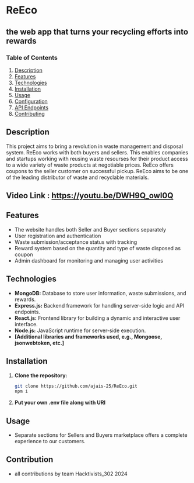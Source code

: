 # ReEco
##  the web app that turns your recycling efforts into rewards

### Table of Contents
1. [Description](#description)
2. [Features](#features)
3. [Technologies](#technologies)
4. [Installation](#installation)
5. [Usage](#usage)
6. [Configuration](#configuration)
7. [API Endpoints](#api-endpoints)
8. [Contributing](#contributing)
   

## Description

This project aims to bring a revolution in waste management and disposal system. ReEco works with both buyers and sellers. This enables companies and startups working with reusing waste resourses for their product access to a wide variety of waste products at negotiable prices. ReEco offers coupons to the seller customer on successful pickup. ReEco aims to be one of the leading distributor of waste and recyclable materials.

## Video Link :  https://youtu.be/DWH9Q_owl0Q

## Features
- The website handles both Seller and Buyer sections separately
- User registration and authentication
- Waste submission/acceptance status with tracking
- Reward system based on the quantity and type of waste disposed as coupon
- Admin dashboard for monitoring and managing user activities

## Technologies

- **MongoDB:** Database to store user information, waste submissions, and rewards.
- **Express.js:** Backend framework for handling server-side logic and API endpoints.
- **React.js:** Frontend library for building a dynamic and interactive user interface.
- **Node.js:** JavaScript runtime for server-side execution.
- **[Additional libraries and frameworks used, e.g., Mongoose, jsonwebtoken, etc.]**

## Installation

1. **Clone the repository:**
   ```bash
   git clone https://github.com/ajais-25/ReEco.git
   npm i

2. **Put your own .env file along with URI**

## Usage
- Separate sections for Sellers and Buyers marketplace offers a complete experience to our customers.

## Contribution
- all contributions by team Hacktivists_302 2024
